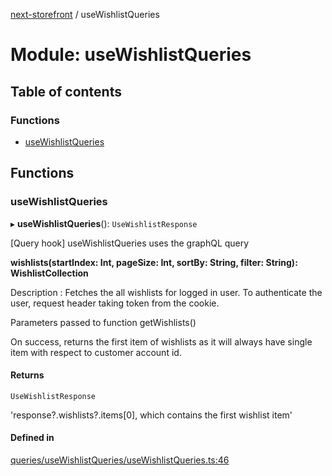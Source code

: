 [next-storefront](../README.md) / useWishlistQueries

# Module: useWishlistQueries

## Table of contents

### Functions

- [useWishlistQueries](useWishlistQueries.md#usewishlistqueries)

## Functions

### useWishlistQueries

▸ **useWishlistQueries**(): `UseWishlistResponse`

[Query hook] useWishlistQueries uses the graphQL query

<b>wishlists(startIndex: Int, pageSize: Int, sortBy: String, filter: String): WishlistCollection</b>

Description : Fetches the all wishlists for logged in user. To authenticate the user, request header taking token from the cookie.

Parameters passed to function getWishlists()

On success, returns the first item of wishlists as it will always have single item with respect to customer account id.

#### Returns

`UseWishlistResponse`

'response?.wishlists?.items[0], which contains the first wishlist item'

#### Defined in

[queries/useWishlistQueries/useWishlistQueries.ts:46](https://github.com/KiboSoftware/nextjs-storefront/blob/561a164/hooks/queries/useWishlistQueries/useWishlistQueries.ts#L46)
